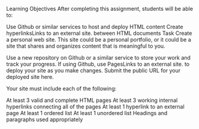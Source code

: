 Learning Objectives
After completing this assignment, students will be able to:

Use Github or similar services to host and deploy HTML content
Create hyperlinksLinks to an external site. between HTML documents
Task
Create a personal web site. This site could be a personal portfolio, or it could be a site that shares and organizes content that is meaningful to you.

Use a new repository on Github or a similar service to store your work and track your progress. If using Github, use PagesLinks to an external site. to deploy your site as you make changes. Submit the public URL for your deployed site here.

Your site must include each of the following:

At least 3 valid and complete HTML pages
At least 3 working internal hyperlinks connecting all of the pages
At least 1 hyperlink to an external page
At least 1 ordered list
At least 1 unordered list
Headings and paragraphs used appropriately
